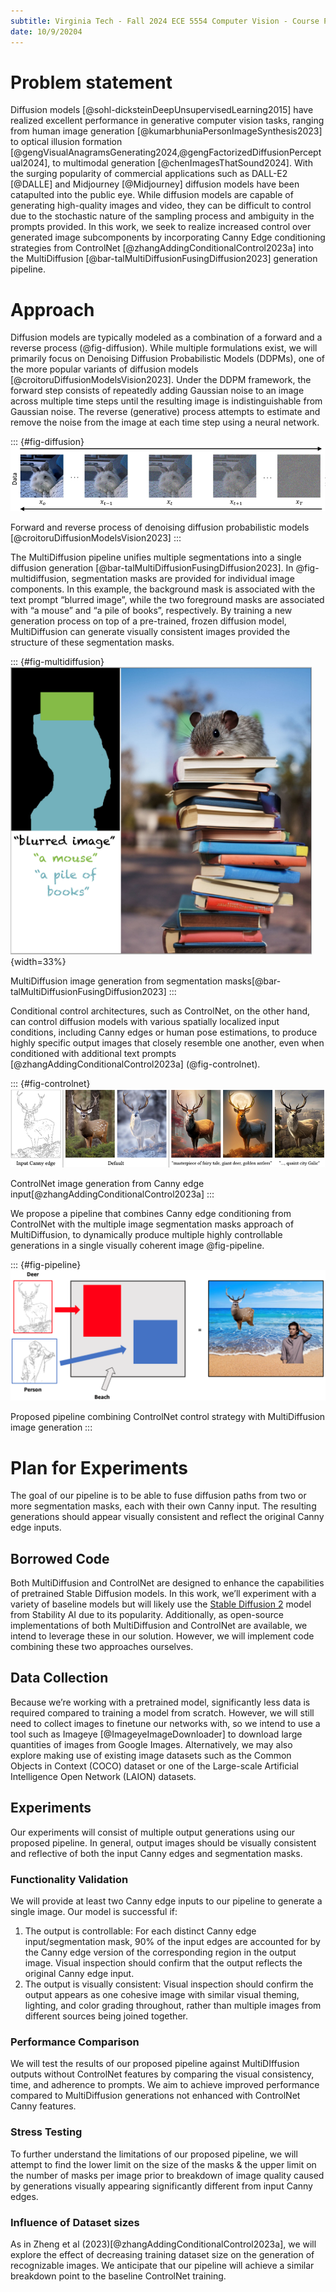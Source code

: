 ```yaml
---
subtitle: Virginia Tech - Fall 2024 ECE 5554 Computer Vision - Course Project Proposal
date: 10/9/20204
---
```




# Problem statement

Diffusion models [@sohl-dicksteinDeepUnsupervisedLearning2015] have realized excellent performance in generative computer vision tasks, ranging from human image generation [@kumarbhuniaPersonImageSynthesis2023] to optical illusion formation [@gengVisualAnagramsGenerating2024,@gengFactorizedDiffusionPerceptual2024], to multimodal generation [@chenImagesThatSound2024]. With the surging popularity of commercial applications such as DALL-E2 [@DALLE] and Midjourney [@Midjourney] diffusion models have been catapulted into the public eye. While diffusion models are capable of generating high-quality images and video, they can be difficult to control due to the stochastic nature of the sampling process and ambiguity in the prompts provided. In this work, we seek to realize increased control over generated image subcomponents by incorporating Canny Edge conditioning strategies from ControlNet [@zhangAddingConditionalControl2023a] into the MultiDiffusion [@bar-talMultiDiffusionFusingDiffusion2023] generation pipeline.

# Approach
Diffusion models are typically modeled as a combination of a forward and a reverse process (@fig-diffusion). While multiple formulations exist, we will primarily focus on Denoising Diffusion Probabilistic Models (DDPMs), one of the more popular variants of diffusion models [@croitoruDiffusionModelsVision2023]. Under the DDPM framework, the forward step consists of repeatedly adding Gaussian noise to an image across multiple time steps until the resulting image is indistinguishable from Gaussian noise. The reverse (generative) process attempts to estimate and remove the noise from the image at each time step using a neural network.

::: {#fig-diffusion}
![](images/fig1.png)

Forward and reverse process of denoising diffusion probabilistic models [@croitoruDiffusionModelsVision2023]
:::

The MultiDiffusion pipeline unifies multiple segmentations into a single diffusion generation [@bar-talMultiDiffusionFusingDiffusion2023]. In @fig-multidiffusion, segmentation masks are provided for individual image components. In this example, the background mask is associated with the text prompt “blurred image”, while the two foreground masks are associated with “a mouse” and “a pile of books”, respectively. By training a new generation process on top of a pre-trained, frozen diffusion model, MultiDiffusion can generate visually consistent images provided the structure of these segmentation masks. 

::: {#fig-multidiffusion}
![](images/fig2.png){width=33%}

MultiDiffusion image generation from segmentation masks[@bar-talMultiDiffusionFusingDiffusion2023]
:::

Conditional control architectures, such as ControlNet, on the other hand, can control diffusion models with various spatially localized input conditions, including Canny edges or human pose estimations, to produce highly specific output images that closely resemble one another, even when conditioned with additional text prompts [@zhangAddingConditionalControl2023a] (@fig-controlnet).   

::: {#fig-controlnet}
![](images/fig3.png)

ControlNet image generation from Canny edge input[@zhangAddingConditionalControl2023a]
:::

We propose a pipeline that combines Canny edge conditioning from ControlNet with the multiple image segmentation masks approach of MultiDiffusion, to dynamically produce multiple highly controllable generations in a single visually coherent image @fig-pipeline.

::: {#fig-pipeline}
![](images/fig4.png)

Proposed pipeline combining ControlNet control strategy with MultiDiffusion image generation
:::

# Plan for Experiments

The goal of our pipeline is to be able to fuse diffusion paths from two or more segmentation masks, each with their own Canny input. The resulting generations should appear visually consistent and reflect the original Canny edge inputs.

## Borrowed Code 

Both MultiDiffusion and ControlNet are designed to enhance the capabilities of pretrained Stable Diffusion models. In this work, we’ll experiment with a variety of baseline models but will likely use the [Stable Diffusion 2](https://huggingface.co/stabilityai/stable-diffusion-2) model from Stability AI due to its popularity. Additionally, as open-source implementations of both MultiDiffusion and ControlNet are available, we intend to leverage these in our solution. However, we will implement code combining these two approaches ourselves. 

## Data Collection 

Because we’re working with a pretrained model, significantly less data is required compared to training a model from scratch. However, we will still need to collect images to finetune our networks with, so we intend to use a tool such as Imageye [@ImageyeImageDownloader] to download large quantities of images from Google Images. Alternatively, we may also explore making use of existing image datasets such as the Common Objects in Context (COCO) dataset or one of the Large-scale Artificial Intelligence Open Network (LAION) datasets.

## Experiments

Our experiments will consist of multiple output generations using our proposed pipeline. In general, output images should be visually consistent and reflective of both the input Canny edges and segmentation masks. 

### Functionality Validation 

We will provide at least two Canny edge inputs to our pipeline to generate a single image. Our model is successful if: 
1. The output is controllable: For each distinct Canny edge input/segmentation mask, 90% of the input edges are accounted for by the Canny edge version of the corresponding region in the output image. Visual inspection should confirm that the output reflects the original Canny edge input. 
2. The output is visually consistent: Visual inspection should confirm the output appears as one cohesive image with similar visual theming, lighting, and color grading throughout, rather than multiple images from different sources being joined together.  

### Performance Comparison
We will test the results of our proposed pipeline against MultiDIffusion outputs without ControlNet features by comparing the visual consistency, time, and adherence to prompts. We aim to achieve improved performance compared to MultiDiffusion generations not enhanced with ControlNet Canny features.

### Stress Testing
To further understand the limitations of our proposed pipeline, we will attempt to find the lower limit on the size of the masks & the upper limit on the number of masks per image prior to breakdown of image quality caused by generations visually appearing significantly different from input Canny edges. 

### Influence of Dataset sizes 
As in Zheng et al (2023)[@zhangAddingConditionalControl2023a], we will explore the effect of decreasing training dataset size on the generation of recognizable images. We anticipate that our pipeline will achieve a similar breakdown point to the baseline ControlNet training.

<!-- ### Ambiguous Content Generation
We will test our ControlNet+MultiDiffusion pipeline on ambiguous input. Given the theoretical gains in both versatility and controllability of our model, we anticipate the generation of versitile, high-quality images from even minimal structure. -->